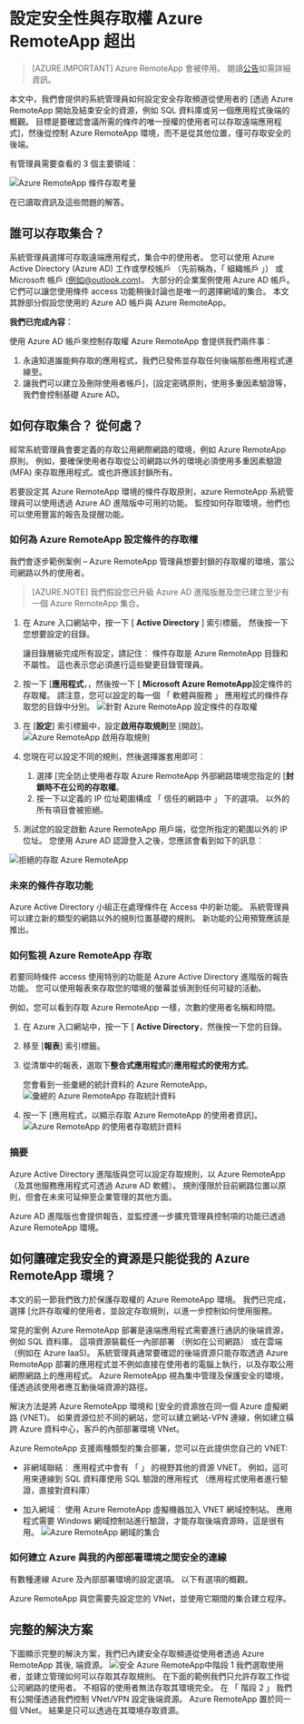 
<properties 
    pageTitle="設定安全性與存取權 Azure RemoteApp 超出 |Microsoft Azure"
    description="瞭解如何安全存取 Azure RemoteApp Azure Active Directory 中使用條件的存取"
    services="remoteapp"
    documentationCenter="" 
    authors="piotrci" 
    manager="mbaldwin" />

<tags 
    ms.service="remoteapp" 
    ms.workload="compute" 
    ms.tgt_pltfrm="na" 
    ms.devlang="na" 
    ms.topic="article" 
    ms.date="08/15/2016" 
    ms.author="elizapo" />

# <a name="securing-access-to-azure-remoteapp-and-beyond"></a>設定安全性與存取權 Azure RemoteApp 超出

> [AZURE.IMPORTANT]
> Azure RemoteApp 會被停用。 閱讀[公告](https://go.microsoft.com/fwlink/?linkid=821148)如需詳細資訊。

本文中，我們會提供的系統管理員如何設定安全存取頻道從使用者的 [透過 Azure RemoteApp 開始及結束安全的資源，例如 SQL 資料庫或另一個應用程式後端的概觀。 目標是要確認會議所需的條件的唯一授權的使用者可以存取遠端應用程式]，然後從控制 Azure RemoteApp 環境，而不是從其他位置，僅可存取安全的後端。

有管理員需要查看的 3 個主要領域︰

![Azure RemoteApp 條件存取考量](./media/remoteapp-secureaccess/ra-conditionalenvironment.png)

在已讀取資訊及這些問題的解答。

## <a name="who-can-access-the-collection"></a>誰可以存取集合？
系統管理員選擇可存取遠端應用程式，集合中的使用者。 您可以使用 Azure Active Directory (Azure AD) 工作或學校帳戶 （先前稱為，「 組織帳戶 」） 或 Microsoft 帳戶 (例如@outlook.com)。 大部分的企業案例使用 Azure AD 帳戶。它們可以讓您使用條件 access 功能稍後討論也是唯一的選擇網域的集合。 本文其餘部分假設您使用的 Azure AD 帳戶與 Azure RemoteApp。

**我們已完成內容︰**

使用 Azure AD 帳戶來控制存取權 Azure RemoteApp 會提供我們兩件事︰

1.  永遠知道誰能夠存取的應用程式，我們已發佈並存取任何後端那些應用程式連線至。
2.  讓我們可以建立及刪除使用者帳戶]，[設定密碼原則，使用多重因素驗證等，我們會控制基礎 Azure AD。 

## <a name="how-is-the-collection-accessed-from-where"></a>如何存取集合？ 從何處？
經常系統管理員會要定義的存取公用網際網路的環境，例如 Azure RemoteApp 原則。 例如，要確保使用者存取從公司網路以外的環境必須使用多重因素驗證 (MFA) 來存取應用程式。或也許應該封鎖所有。

若要設定其 Azure RemoteApp 環境的條件存取原則，azure RemoteApp 系統管理員可以使用透過 Azure AD 進階版中可用的功能。 監控如何存取環境，他們也可以使用豐富的報告及提醒功能。

### <a name="how-to-set-up-conditional-access-for-azure-remoteapp"></a>如何為 Azure RemoteApp 設定條件的存取權
我們會逐步範例案例 – Azure RemoteApp 管理員想要封鎖的存取權的環境，當公司網路以外的使用者。

>[AZURE.NOTE] 我們假設您已升級 Azure AD 進階版層及您已建立至少有一個 Azure RemoteApp 集合。

1.  在 Azure 入口網站中，按一下 [ **Active Directory** ] 索引標籤。 然後按一下您想要設定的目錄。

    讓目錄層級完成所有設定，請記住︰ 條件存取是 Azure RemoteApp 目錄和不屬性。 這也表示您必須進行這些變更目錄管理員。

2.  按一下 [**應用程式**，，然後按一下 [ **Microsoft Azure RemoteApp**設定條件的存取權。 請注意，您可以設定的每一個 「 軟體與服務 」 應用程式的條件存取您的目錄中分別。
![針對 Azure RemoteApp 設定條件的存取權](./media/remoteapp-secureaccess/ra-conditionalaccessscreen.png)
 

3.  在 [**設定**] 索引標籤中，設定**啟用存取規則**至 [開啟]。
![Azure RemoteApp 啟用存取規則](./media/remoteapp-secureaccess/ra-enableaccessrules.png)
 

4.  您現在可以設定不同的規則，然後選擇誰套用即可︰

    1. 選擇 [完全防止使用者存取 Azure RemoteApp 外部網路環境您指定的 [**封鎖時不在公司的存取權**。
    2. 按一下以定義的 IP 位址範圍構成 「 信任的網路中 」 下的選項。 以外的所有項目會被拒絕。

5.  測試您的設定啟動 Azure RemoteApp 用戶端，從您所指定的範圍以外的 IP 位址。 您使用 Azure AD 認證登入之後，您應該會看到如下的訊息︰

![拒絕的存取 Azure RemoteApp](./media/remoteapp-secureaccess/ra-accessdenied.png)
 

### <a name="future-conditional-access-features"></a>未來的條件存取功能 
Azure Active Directory 小組正在處理條件在 Access 中的新功能。 系統管理員可以建立新的類型的網路以外的規則位置基礎的規則。 新功能的公用預覽應該是推出。

### <a name="how-to-monitor-access-to-azure-remoteapp"></a>如何監視 Azure RemoteApp 存取
若要同時條件 access 使用特別的功能是 Azure Active Directory 進階版的報告功能。 您可以使用報表來存取您的環境的螢幕並偵測到任何可疑的活動。

例如，您可以看到存取 Azure RemoteApp 一樣，次數的使用者名稱和時間。

1.  在 Azure 入口網站中，按一下 [ **Active Directory**，然後按一下您的目錄。

2.  移至 [**報表**] 索引標籤。

3.  從清單中的報表，選取下**整合式應用程式**的**應用程式的使用方式**。

    您會看到一些彙總的統計資料的 Azure RemoteApp。 
![彙總的 Azure RemoteApp 存取統計資料](./media/remoteapp-secureaccess/ra-accessstats.png)
 
5.  按一下 [應用程式，以顯示存取 Azure RemoteApp 的使用者資訊]。
![Azure RemoteApp 的使用者存取統計資料](./media/remoteapp-secureaccess/ra-userstats.png)
 
### <a name="summary"></a>摘要
Azure Active Directory 進階版與您可以設定存取規則，以 Azure RemoteApp （及其他服務應用程式可透過 Azure AD 軟體）。 規則僅限於目前網路位置以原則，但會在未來可延伸至企業管理的其他方面。

Azure AD 進階版也會提供報告，並監控進一步擴充管理員控制項的功能已透過 Azure RemoteApp 環境。

## <a name="how-do-i-make-sure-my-secure-resource-is-accessible-only-from-my-azure-remoteapp-environment"></a>如何讓確定我安全的資源是只能從我的 Azure RemoteApp 環境？
本文的前一節我們致力於保護存取權的 Azure RemoteApp 環境。 我們已完成，選擇 [允許存取權的使用者，並設定存取規則，以進一步控制如何使用服務。

常見的案例 Azure RemoteApp 部署是遠端應用程式需要進行通訊的後端資源，例如 SQL 資料庫。 這項資源裝載任一內部部署 （例如在公司網路） 或在雲端 （例如在 Azure IaaS)。 系統管理員通常要確認的後端資源只能存取透過 Azure RemoteApp 部署的應用程式並不例如直接在使用者的電腦上執行，以及存取公用網際網路上的應用程式。 Azure RemoteApp 視為集中管理及保護安全的環境，僅透過該使用者應互動後端資源的路徑。

解決方法是將 Azure RemoteApp 環境和 [安全的資源放在同一個 Azure 虛擬網路 (VNET)。 如果資源位於不同的網站，您可以建立網站-VPN 連線，例如建立橫跨 Azure 資料中心，客戶的內部部署環境 VNet。

Azure RemoteApp 支援兩種類型的集合部署，您可以在此提供您自己的 VNET:

-   非網域聯結︰ 應用程式中會有 「 」 的視野其他的資源 VNET。 例如，這可用來連線到 SQL 資料庫使用 SQL 驗證的應用程式 （應用程式使用者進行驗證，直接對資料庫）

-   加入網域︰ 使用 Azure RemoteApp 虛擬機器加入 VNET 網域控制站。 應用程式需要 Windows 網域控制站進行驗證，才能存取後端資源時，這是很有用。
![Azure RemoteApp 網域的集合](./media/remoteapp-secureaccess/ra-domainjoined.png)
 
### <a name="how-to-create-a-secure-connection-between-azure-and-my-on-premises-environment"></a>如何建立 Azure 與我的內部部署環境之間安全的連線
有數種連線 Azure 及內部部署環境的設定選項。 以下有選項的概觀。

Azure RemoteApp 與您需要先設定您的 VNet，並使用它期間的集合建立程序。 

## <a name="the-complete-solution"></a>完整的解決方案
下圖顯示完整的解決方案，我們已內建安全存取頻道從使用者透過 Azure RemoteApp 其後, 端資源。
![安全 Azure RemoteApp](./media/remoteapp-secureaccess/ra-secureoverview.png)中階段 1 我們選取使用者，並建立管理如何可以存取其存取規則。 在下面的範例我們只允許存取工作從公司網路的使用者。 不相容的使用者無法存取其環境完全。
在 「 階段 2 」 我們有公開僅透過我們控制 VNet/VPN 設定後端資源。 Azure RemoteApp 置於同一個 VNet。 結果是只可以透過在其環境存取資源。



